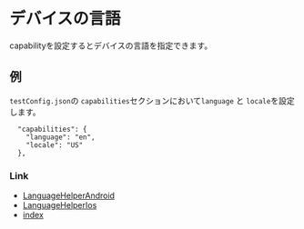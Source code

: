 # デバイスの言語

capabilityを設定するとデバイスの言語を指定できます。

## 例

`testConfig.json`の `capabilities`セクションにおいて`language` と `locale`を設定します。

```
  "capabilities": {
    "language": "en",
    "locale": "US"
  },
```

### Link

- [LanguageHelperAndroid](../../basic/behavior/language_helper/language_helper_android_ja.md)
- [LanguageHelperIos](../../basic/behavior/language_helper/language_helper_ios_ja.md)
- [index](../../index_ja.md)

